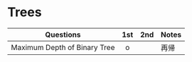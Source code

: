 # Trees

| Questions                    | 1st  | 2nd  | Notes       |
| ---------------------------- | :--: | :--: | ----------- |
| Maximum Depth of Binary Tree |  o   |      | 再帰 |

